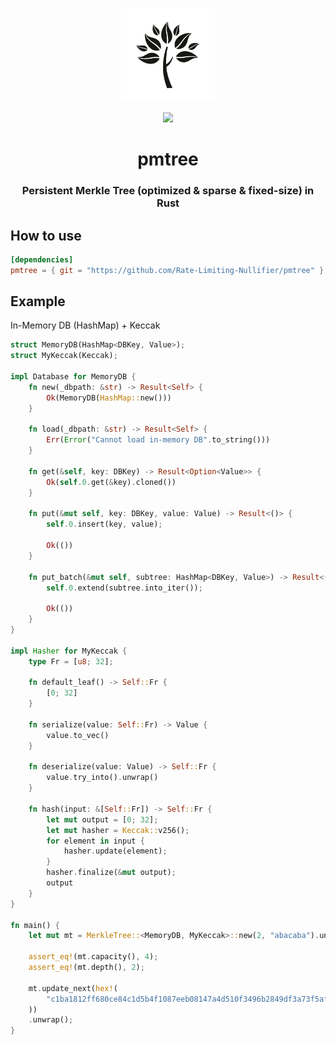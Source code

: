 <p align="center">
    <img src="./pmtree.png" width="150">
</p>

<p align="center">
    <img src="https://github.com/Rate-Limiting-Nullifier/pmtree/workflows/Build-Test-Fmt/badge.svg" width="140">
</p>

<h1 align="center">pmtree</h1>

<h3 align="center">Persistent Merkle Tree (optimized & sparse & fixed-size) in Rust</h3>

## How to use
```toml
[dependencies]
pmtree = { git = "https://github.com/Rate-Limiting-Nullifier/pmtree" }
```

## Example

In-Memory DB (HashMap) + Keccak
```rust
struct MemoryDB(HashMap<DBKey, Value>);
struct MyKeccak(Keccak);

impl Database for MemoryDB {
    fn new(_dbpath: &str) -> Result<Self> {
        Ok(MemoryDB(HashMap::new()))
    }

    fn load(_dbpath: &str) -> Result<Self> {
        Err(Error("Cannot load in-memory DB".to_string()))
    }

    fn get(&self, key: DBKey) -> Result<Option<Value>> {
        Ok(self.0.get(&key).cloned())
    }

    fn put(&mut self, key: DBKey, value: Value) -> Result<()> {
        self.0.insert(key, value);

        Ok(())
    }

    fn put_batch(&mut self, subtree: HashMap<DBKey, Value>) -> Result<()> {
        self.0.extend(subtree.into_iter());

        Ok(())
    }
}

impl Hasher for MyKeccak {
    type Fr = [u8; 32];

    fn default_leaf() -> Self::Fr {
        [0; 32]
    }

    fn serialize(value: Self::Fr) -> Value {
        value.to_vec()
    }

    fn deserialize(value: Value) -> Self::Fr {
        value.try_into().unwrap()
    }

    fn hash(input: &[Self::Fr]) -> Self::Fr {
        let mut output = [0; 32];
        let mut hasher = Keccak::v256();
        for element in input {
            hasher.update(element);
        }
        hasher.finalize(&mut output);
        output
    }
}

fn main() {
    let mut mt = MerkleTree::<MemoryDB, MyKeccak>::new(2, "abacaba").unwrap();

    assert_eq!(mt.capacity(), 4);
    assert_eq!(mt.depth(), 2);

    mt.update_next(hex!(
        "c1ba1812ff680ce84c1d5b4f1087eeb08147a4d510f3496b2849df3a73f5af95"
    ))
    .unwrap();
}
```
